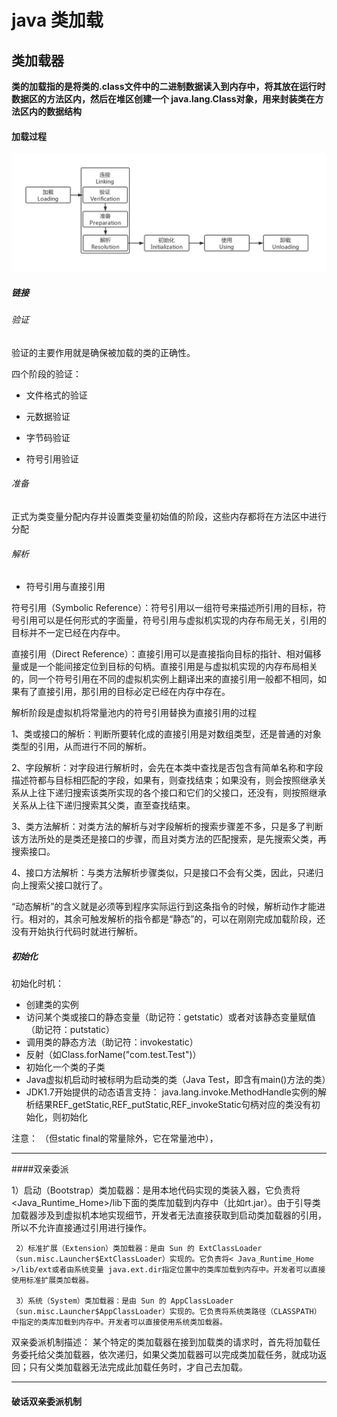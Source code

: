# java 类加载


##  类加载器
<B>类的加载指的是将类的.class文件中的二进制数据读入到内存中，将其放在运行时数据区的方法区内，然后在堆区创建一个 java.lang.Class对象，用来封装类在方法区内的数据结构</B>

#### 加载过程
![Alt text](../images/类加载机制.png)


##### 链接
  
###### 验证

验证的主要作用就是确保被加载的类的正确性。

四个阶段的验证：

- 文件格式的验证

- 元数据验证

- 字节码验证

- 符号引用验证

###### 准备
正式为类变量分配内存并设置类变量初始值的阶段，这些内存都将在方法区中进行分配


###### 解析

- 符号引用与直接引用

 符号引用（Symbolic Reference）：符号引用以一组符号来描述所引用的目标，符号引用可以是任何形式的字面量，符号引用与虚拟机实现的内存布局无关，引用的目标并不一定已经在内存中。 

直接引用（Direct Reference）：直接引用可以是直接指向目标的指针、相对偏移量或是一个能间接定位到目标的句柄。直接引用是与虚拟机实现的内存布局相关的，同一个符号引用在不同的虚拟机实例上翻译出来的直接引用一般都不相同，如果有了直接引用，那引用的目标必定已经在内存中存在。

 解析阶段是虚拟机将常量池内的符号引用替换为直接引用的过程


 1、类或接口的解析：判断所要转化成的直接引用是对数组类型，还是普通的对象类型的引用，从而进行不同的解析。 

2、字段解析：对字段进行解析时，会先在本类中查找是否包含有简单名称和字段描述符都与目标相匹配的字段，如果有，则查找结束；如果没有，则会按照继承关系从上往下递归搜索该类所实现的各个接口和它们的父接口，还没有，则按照继承关系从上往下递归搜索其父类，直至查找结束。 

3、类方法解析：对类方法的解析与对字段解析的搜索步骤差不多，只是多了判断该方法所处的是类还是接口的步骤，而且对类方法的匹配搜索，是先搜索父类，再搜索接口。 

4、接口方法解析：与类方法解析步骤类似，只是接口不会有父类，因此，只递归向上搜索父接口就行了。 


“动态解析”的含义就是必须等到程序实际运行到这条指令的时候，解析动作才能进行。相对的，其余可触发解析的指令都是“静态”的，可以在刚刚完成加载阶段，还没有开始执行代码时就进行解析。


##### 初始化

初始化时机：

 - 创建类的实例
- 访问某个类或接口的静态变量（助记符：getstatic）或者对该静态变量赋值（助记符：putstatic）
- 调用类的静态方法（助记符：invokestatic）
- 反射（如Class.forName("com.test.Test")）
- 初始化一个类的子类
- Java虚拟机启动时被标明为启动类的类（Java Test，即含有main()方法的类）
- JDK1.7开始提供的动态语言支持：
java.lang.invoke.MethodHandle实例的解析结果REF_getStatic,REF_putStatic,REF_invokeStatic句柄对应的类没有初始化，则初始化


注意：
（但static final的常量除外，它在常量池中），





---

####双亲委派

   1）启动（Bootstrap）类加载器：是用本地代码实现的类装入器，它负责将 <Java_Runtime_Home>/lib下面的类库加载到内存中（比如rt.jar）。由于引导类加载器涉及到虚拟机本地实现细节，开发者无法直接获取到启动类加载器的引用，所以不允许直接通过引用进行操作。 

     2）标准扩展（Extension）类加载器：是由 Sun 的 ExtClassLoader（sun.misc.Launcher$ExtClassLoader）实现的。它负责将< Java_Runtime_Home >/lib/ext或者由系统变量 java.ext.dir指定位置中的类库加载到内存中。开发者可以直接使用标准扩展类加载器。 

     3）系统（System）类加载器：是由 Sun 的 AppClassLoader（sun.misc.Launcher$AppClassLoader）实现的。它负责将系统类路径（CLASSPATH）中指定的类库加载到内存中。开发者可以直接使用系统类加载器。 

双亲委派机制描述： 
     某个特定的类加载器在接到加载类的请求时，首先将加载任务委托给父类加载器，依次递归，如果父类加载器可以完成类加载任务，就成功返回；只有父类加载器无法完成此加载任务时，才自己去加载。 
 


---

#### 破话双亲委派机制